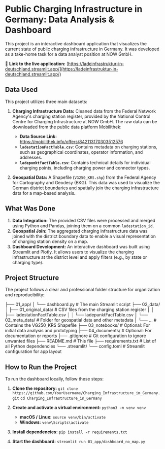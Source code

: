# Public Charging Infrastructure in Germany: Data Analysis & Dashboard

This project is an interactive dashboard application that visualizes the current state of public charging infrastructure in Germany. It was developed as a take-home task for a data analyst position at NOW GmbH.

🔗 **Link to the live application:** [https://ladeinfrastruktur-in-deutschland.streamlit.app/](https://ladeinfrastruktur-in-deutschland.streamlit.app/)

## Data Used

This project utilizes three main datasets:

1.  **Charging Infrastructure Data:** Cleaned data from the Federal Network Agency's charging station register, provided by the National Control Centre for Charging Infrastructure at NOW GmbH. The raw data can be downloaded from the public data platform Mobilithek:
    * **Data Source Link:** https://mobilithek.info/offers/842113170303512576
    * **`ladestationFactTable.csv`**: Contains metadata on charging stations, such as geographical coordinates, operator information, and addresses.
    * **`ladepunktFactTable.csv`**: Contains technical details for individual charging points, including charging power and connector types.

2.  **Geospatial Data:** A Shapefile (`VG250_KRS.shp`) from the Federal Agency for Cartography and Geodesy (BKG). This data was used to visualize the German district boundaries and spatially join the charging infrastructure data for a map-based analysis.

## What Was Done

1.  **Data Integration:** The provided CSV files were processed and merged using Python and Pandas, joining them on a common `ladestation_id`.
2.  **Geospatial Join:** The aggregated charging infrastructure data was joined with the district boundary data to enable a visual representation of charging station density on a map.
3.  **Dashboard Development:** An interactive dashboard was built using Streamlit and Plotly. It allows users to visualize the charging infrastructure at the district level and apply filters (e.g., by state or charging type).

## Project Structure

The project follows a clear and professional folder structure for organization and reproducibility:

├── 01_app/
│   └── dashboard.py               # The main Streamlit script
├── 02_data/
│   ├── 01_original_data/          # CSV files from the charging station register
│   │   ├── ladestationFactTable.csv
│   │   └── ladepunktFactTable.csv
│   └── 02_meta_data/              # Folder for geospatial data and other metadata
│       └── ...                    # Contains the VG250_KRS Shapefile
├── 03_notebooks/                  # Optional: For initial data analysis and prototyping
├── 04_documents/                  # Optional: For documentation or reports
├── .gitignore                     # Git configuration to ignore unwanted files
├── README.md                      # This file
├── requirements.txt               # List of all Python dependencies
└── .streamlit/
└── config.toml                # Streamlit configuration for app layout

## How to Run the Project

To run the dashboard locally, follow these steps:

1.  **Clone the repository:**
    `git clone https://github.com/YourUsername/Charging_Infrastructure_in_Germany.git`
    `cd Charging_Infrastructure_in_Germany`

2.  **Create and activate a virtual environment:**
    `python3 -m venv venv`
    * **macOS / Linux:** `source venv/bin/activate`
    * **Windows:** `venv\Scripts\activate`

3.  **Install dependencies:**
    `pip install -r requirements.txt`

4.  **Start the dashboard:**
    `streamlit run 01_app/dashboard_no_map.py`
